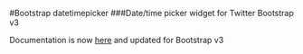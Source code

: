 #Bootstrap datetimepicker 
###Date/time picker widget for Twitter Bootstrap v3

Documentation is now [here](http://eonasdan.github.io/bootstrap-datetimepicker/) and updated for Bootstrap v3
